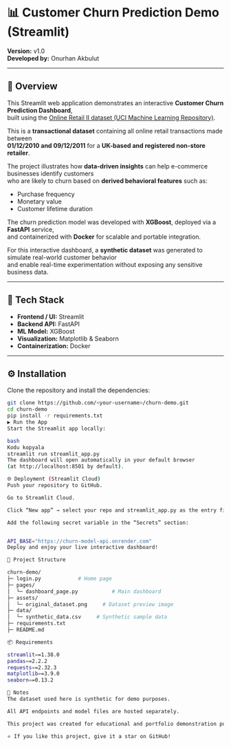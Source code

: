 # 📊 Customer Churn Prediction Demo (Streamlit)

**Version:** v1.0  
**Developed by:** Onurhan Akbulut  

---

## 🚀 Overview

This Streamlit web application demonstrates an interactive **Customer Churn Prediction Dashboard**,  
built using the [Online Retail II dataset (UCI Machine Learning Repository)](https://archive.ics.uci.edu/dataset/352/online%2Bretail).

This is a **transactional dataset** containing all online retail transactions made between  
**01/12/2010 and 09/12/2011** for a **UK-based and registered non-store retailer**.

The project illustrates how **data-driven insights** can help e-commerce businesses identify customers  
who are likely to churn based on **derived behavioral features** such as:

- Purchase frequency  
- Monetary value  
- Customer lifetime duration  

The churn prediction model was developed with **XGBoost**, deployed via a **FastAPI** service,  
and containerized with **Docker** for scalable and portable integration.

For this interactive dashboard, a **synthetic dataset** was generated to simulate real-world customer behavior  
and enable real-time experimentation without exposing any sensitive business data.

---

## 🧩 Tech Stack

- **Frontend / UI:** Streamlit  
- **Backend API:** FastAPI  
- **ML Model:** XGBoost  
- **Visualization:** Matplotlib & Seaborn  
- **Containerization:** Docker  

---

## ⚙️ Installation

Clone the repository and install the dependencies:

```bash
git clone https://github.com/<your-username>/churn-demo.git
cd churn-demo
pip install -r requirements.txt
▶️ Run the App
Start the Streamlit app locally:

bash
Kodu kopyala
streamlit run streamlit_app.py
The dashboard will open automatically in your default browser
(at http://localhost:8501 by default).

🌐 Deployment (Streamlit Cloud)
Push your repository to GitHub.

Go to Streamlit Cloud.

Click “New app” → select your repo and streamlit_app.py as the entry file.

Add the following secret variable in the “Secrets” section:


API_BASE="https://churn-model-api.onrender.com"
Deploy and enjoy your live interactive dashboard!

📁 Project Structure

churn-demo/
├─ login.py            # Home page
├─ pages/
│  └─ dashboard_page.py           # Main dashboard
├─ assets/
│  └─ original_dataset.png     # Dataset preview image
├─ data/
│  └─ synthetic_data.csv     # Synthetic sample data
├─ requirements.txt
├─ README.md

📦 Requirements

streamlit==1.38.0
pandas==2.2.2
requests==2.32.3
matplotlib==3.9.0
seaborn==0.13.2

🏁 Notes
The dataset used here is synthetic for demo purposes.

All API endpoints and model files are hosted separately.

This project was created for educational and portfolio demonstration purposes.

⭐ If you like this project, give it a star on GitHub!

